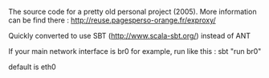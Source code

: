 
The source code for a pretty old personal project (2005).
More information can be find there : http://reuse.pagesperso-orange.fr/exproxy/

Quickly converted to use SBT (http://www.scala-sbt.org/) instead of ANT

If your main network interface is br0 for example, run like this : 
sbt "run br0"

default is eth0


